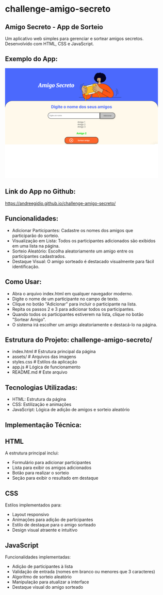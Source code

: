 # challenge-amigo-secreto
Amigo Secreto - App de Sorteio
------------------------------
Um aplicativo web simples para gerenciar e sortear amigos secretos. Desenvolvido com HTML, CSS e JavaScript.

Exemplo do App:
---------------
![Screenshot do App](assets/screenshot.png)

Link do App no Github: 
----------------------
https://andreegidio.github.io/challenge-amigo-secreto/

Funcionalidades:
----------------
- Adicionar Participantes: Cadastre os nomes dos amigos que participarão do sorteio.
- Visualização em Lista: Todos os participantes adicionados são exibidos em uma lista na página.
- Sorteio Aleatório: Escolha aleatoriamente um amigo entre os participantes cadastrados.
- Destaque Visual: O amigo sorteado é destacado visualmente para fácil identificação.

Como Usar:
----------
- Abra o arquivo index.html em qualquer navegador moderno.
- Digite o nome de um participante no campo de texto.
- Clique no botão "Adicionar" para incluir o participante na lista.
- Repita os passos 2 e 3 para adicionar todos os participantes.
- Quando todos os participantes estiverem na lista, clique no botão "Sortear Amigo".
- O sistema irá escolher um amigo aleatoriamente e destacá-lo na página.

Estrutura do Projeto: challenge-amigo-secreto/
----------------------------------------------
- index.html        # Estrutura principal da página
- assets/           # Arquivos das imagens
- styles.css        # Estilos da aplicação
- app.js            # Lógica de funcionamento
- README.md         # Este arquivo

Tecnologias Utilizadas:
-----------------------
- HTML: Estrutura da página
- CSS: Estilização e animações
- JavaScript: Lógica de adição de amigos e sorteio aleatório

Implementação Técnica:
---------------------

HTML
----
A estrutura principal inclui:
- Formulário para adicionar participantes
- Lista para exibir os amigos adicionados
- Botão para realizar o sorteio
- Seção para exibir o resultado em destaque

CSS
---
Estilos implementados para:
- Layout responsivo
- Animações para adição de participantes
- Estilo de destaque para o amigo sorteado
- Design visual atraente e intuitivo

JavaScript
----------
Funcionalidades implementadas:
- Adição de participantes à lista
- Validação de entrada (nomes em branco ou menores que 3 caracteres)
- Algoritmo de sorteio aleatório
- Manipulação para atualizar a interface
- Destaque visual do amigo sorteado

